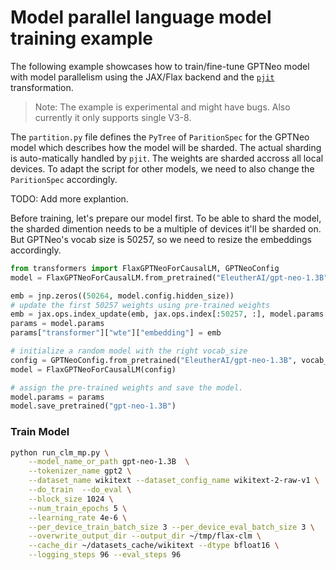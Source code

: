 <!---
Copyright 2021 The HuggingFace Team. All rights reserved.

Licensed under the Apache License, Version 2.0 (the "License");
you may not use this file except in compliance with the License.
You may obtain a copy of the License at

    http://www.apache.org/licenses/LICENSE-2.0

Unless required by applicable law or agreed to in writing, software
distributed under the License is distributed on an "AS IS" BASIS,
WITHOUT WARRANTIES OR CONDITIONS OF ANY KIND, either express or implied.
See the License for the specific language governing permissions and
limitations under the License.
-->

# Model parallel language model training example

The following example showcases how to train/fine-tune GPTNeo model with model parallelism using
the JAX/Flax backend and the [`pjit`](https://jax.readthedocs.io/en/latest/jax.experimental.pjit.html) transformation.

> Note: The example is experimental and might have bugs. Also currently it only supports single V3-8.

The `partition.py` file defines the `PyTree` of `ParitionSpec` for the GPTNeo model which describes how the model will be sharded.
The actual sharding is auto-matically handled by `pjit`. The weights are sharded accross all local devices.
To adapt the script for other models, we need to also change the `ParitionSpec` accordingly.

TODO: Add more explantion.

Before training, let's prepare our model first. To be able to shard the model, the sharded dimention needs to be a multiple of devices it'll be sharded on. But GPTNeo's vocab size is 50257, so we need to resize the embeddings accordingly. 

```python
from transformers import FlaxGPTNeoForCausalLM, GPTNeoConfig 
model = FlaxGPTNeoForCausalLM.from_pretrained("EleutherAI/gpt-neo-1.3B")

emb = jnp.zeros((50264, model.config.hidden_size))
# update the first 50257 weights using pre-trained weights
emb = jax.ops.index_update(emb, jax.ops.index[:50257, :], model.params["transformer"]["wte"]["embedding"])
params = model.params
params["transformer"]["wte"]["embedding"] = emb

# initialize a random model with the right vocab_size
config = GPTNeoConfig.from_pretrained("EleutherAI/gpt-neo-1.3B", vocab_size=50264)
model = FlaxGPTNeoForCausalLM(config)

# assign the pre-trained weights and save the model.
model.params = params
model.save_pretrained("gpt-neo-1.3B")
```


### Train Model

```bash
python run_clm_mp.py \
    --model_name_or_path gpt-neo-1.3B  \
    --tokenizer_name gpt2 \
    --dataset_name wikitext --dataset_config_name wikitext-2-raw-v1 \
    --do_train  --do_eval \
    --block_size 1024 \
    --num_train_epochs 5 \
    --learning_rate 4e-6 \
    --per_device_train_batch_size 3 --per_device_eval_batch_size 3 \
    --overwrite_output_dir --output_dir ~/tmp/flax-clm \
    --cache_dir ~/datasets_cache/wikitext --dtype bfloat16 \
    --logging_steps 96 --eval_steps 96
```